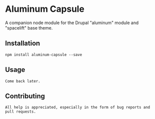 Aluminum Capsule
==========

A companion node module for the Drupal "aluminum" module and "spacelift" base theme.

## Installation

    npm install aluminum-capsule --save

## Usage

    Come back later.

## Contributing

    All help is appreciated, especially in the form of bug reports and pull requests.
